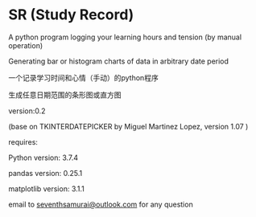 # SR (Study Record)

A python program logging your learning hours and tension (by manual operation)

Generating bar or histogram charts of data in arbitrary date period

一个记录学习时间和心情（手动）的python程序

生成任意日期范围的条形图或直方图

version:0.2

(base on TKINTERDATEPICKER by  Miguel Martinez Lopez, version 1.07 )



requires:

  Python version: 3.7.4
  
  pandas version: 0.25.1
  
  matplotlib version: 3.1.1


email to seventhsamurai@outlook.com for any question



  
